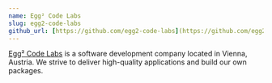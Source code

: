 ```yaml
---
name: Egg² Code Labs
slug: egg2-code-labs
github_url: [https://github.com/egg2-code-labs](https://github.com/egg2-code-labs)
---
```


[Egg² Code Labs](https://eggsquare.net) is a software development company located in Vienna, Austria. We strive to deliver high-quality applications and build our own packages.
